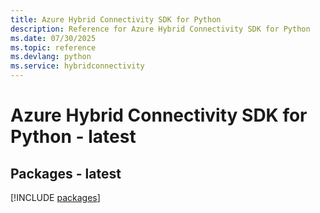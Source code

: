 ```yaml
---
title: Azure Hybrid Connectivity SDK for Python
description: Reference for Azure Hybrid Connectivity SDK for Python
ms.date: 07/30/2025
ms.topic: reference
ms.devlang: python
ms.service: hybridconnectivity
---
```

# Azure Hybrid Connectivity SDK for Python - latest
## Packages - latest
[!INCLUDE [packages](hybrid-connectivity-index.md)]